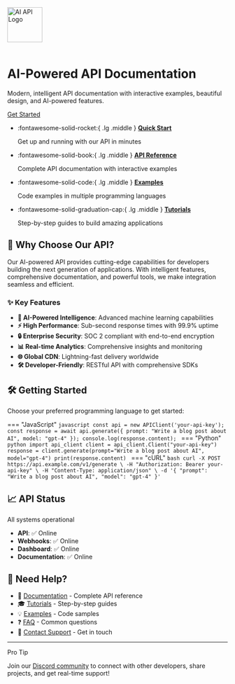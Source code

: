 <div class="hero">
  <img src="assets/logo.png" alt="AI API Logo" style="width:80px; margin-bottom:1rem;">
  <h1>AI-Powered API Documentation</h1>
  <p>Modern, intelligent API documentation with interactive examples, beautiful design, and AI-powered features.</p>
  <a href="getting-started/quick-start.md" class="cta-btn">Get Started</a>
</div>

<div class="grid cards" markdown>

-   :fontawesome-solid-rocket:{ .lg .middle } __[Quick Start](getting-started/quick-start.md)__

    Get up and running with our API in minutes

-   :fontawesome-solid-book:{ .lg .middle } __[API Reference](api-reference/index.md)__

    Complete API documentation with interactive examples

-   :fontawesome-solid-code:{ .lg .middle } __[Examples](examples/javascript.md)__

    Code examples in multiple programming languages

-   :fontawesome-solid-graduation-cap:{ .lg .middle } __[Tutorials](tutorials/first-app.md)__

    Step-by-step guides to build amazing applications

</div>

## 🚀 Why Choose Our API?

Our AI-powered API provides cutting-edge capabilities for developers building the next generation of applications. With intelligent features, comprehensive documentation, and powerful tools, we make integration seamless and efficient.

### ✨ Key Features

- **🤖 AI-Powered Intelligence**: Advanced machine learning capabilities
- **⚡ High Performance**: Sub-second response times with 99.9% uptime
- **🔒 Enterprise Security**: SOC 2 compliant with end-to-end encryption
- **📊 Real-time Analytics**: Comprehensive insights and monitoring
- **🌐 Global CDN**: Lightning-fast delivery worldwide
- **🛠️ Developer-Friendly**: RESTful API with comprehensive SDKs

## 🛠️ Getting Started

Choose your preferred programming language to get started:

=== "JavaScript"
    ```javascript
    const api = new APIClient('your-api-key');
    const response = await api.generate({ prompt: "Write a blog post about AI", model: "gpt-4" });
    console.log(response.content);
    ```
=== "Python"
    ```python
    import api_client
    client = api_client.Client("your-api-key")
    response = client.generate(prompt="Write a blog post about AI", model="gpt-4")
    print(response.content)
    ```
=== "cURL"
    ```bash
    curl -X POST https://api.example.com/v1/generate \
      -H "Authorization: Bearer your-api-key" \
      -H "Content-Type: application/json" \
      -d '{ "prompt": "Write a blog post about AI", "model": "gpt-4" }'
    ```

## 📈 API Status

<div class="status-indicator">
  <span class="status-dot online"></span>
  All systems operational
</div>

- **API**: ✅ Online
- **Webhooks**: ✅ Online  
- **Dashboard**: ✅ Online
- **Documentation**: ✅ Online

## 💬 Need Help?

- 📖 [Documentation](api-reference/index.md) - Complete API reference
- 🎓 [Tutorials](tutorials/first-app.md) - Step-by-step guides
- 💡 [Examples](examples/javascript.md) - Code samples
- ❓ [FAQ](support/faq.md) - Common questions
- 📧 [Contact Support](support/contact.md) - Get in touch

---

<div class="admonition tip" markdown="1">
  <p class="admonition-title">Pro Tip</p>
  <p>Join our <a href="https://discord.gg/your-community">Discord community</a> to connect with other developers, share projects, and get real-time support!</p>
</div>